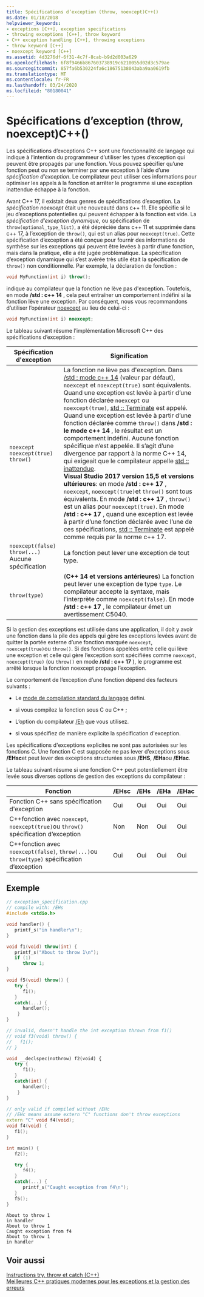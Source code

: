 ```yaml
---
title: Spécifications d’exception (throw, noexcept)C++()
ms.date: 01/18/2018
helpviewer_keywords:
- exceptions [C++], exception specifications
- throwing exceptions [C++], throw keyword
- C++ exception handling [C++], throwing exceptions
- throw keyword [C++]
- noexcept keyword [C++]
ms.assetid: 4d3276df-6f31-4c7f-8cab-b9d2d003a629
ms.openlocfilehash: 6f8f9466b867603738919c6210055d02d3c579ae
ms.sourcegitcommit: 857fa6b530224fa6c18675138043aba9aa0619fb
ms.translationtype: MT
ms.contentlocale: fr-FR
ms.lasthandoff: 03/24/2020
ms.locfileid: "80180041"
---
```

# <a name="exception-specifications-throw-noexcept-c"></a>Spécifications d’exception (throw, noexcept)C++()

Les spécifications d’exceptions C++ sont une fonctionnalité de langage qui indique à l’intention du programmeur d’utiliser les types d’exception qui peuvent être propagés par une fonction. Vous pouvez spécifier qu’une fonction peut ou non se terminer par une exception à l’aide d’une *spécification d’exception*. Le compilateur peut utiliser ces informations pour optimiser les appels à la fonction et arrêter le programme si une exception inattendue échappe à la fonction.

Avant C++ 17, il existait deux genres de spécifications d’exception. La *spécification noexcept* était une nouveauté dans c++ 11. Elle spécifie si le jeu d’exceptions potentielles qui peuvent échapper à la fonction est vide. La *spécification d’exception dynamique*, ou spécification de `throw(optional_type_list)`, a été dépréciée dans c++ 11 et supprimée dans c++ 17, à l’exception de `throw()`, qui est un alias pour `noexcept(true)`. Cette spécification d’exception a été conçue pour fournir des informations de synthèse sur les exceptions qui peuvent être levées à partir d’une fonction, mais dans la pratique, elle a été jugée problématique. La spécification d’exception dynamique qui s’est avérée très utile était la spécification de `throw()` non conditionnelle. Par exemple, la déclaration de fonction :

```cpp
void MyFunction(int i) throw();
```

indique au compilateur que la fonction ne lève pas d'exception. Toutefois, en mode **/std : c++ 14** , cela peut entraîner un comportement indéfini si la fonction lève une exception. Par conséquent, nous vous recommandons d’utiliser l’opérateur [noexcept](../cpp/noexcept-cpp.md) au lieu de celui-ci :

```cpp
void MyFunction(int i) noexcept;
```

Le tableau suivant résume l’implémentation Microsoft C++ des spécifications d’exception :

|Spécification d'exception|Signification|
|-----------------------------|-------------|
|`noexcept`<br/>`noexcept(true)`<br/>`throw()`|La fonction ne lève pas d'exception. Dans [/std : mode c++ 14](../build/reference/std-specify-language-standard-version.md) (valeur par défaut), `noexcept` et `noexcept(true)` sont équivalents. Quand une exception est levée à partir d’une fonction déclarée `noexcept` ou `noexcept(true)`, [std :: Terminate](../standard-library/exception-functions.md#terminate) est appelé. Quand une exception est levée à partir d’une fonction déclarée comme `throw()` dans **/std : le mode c++ 14** , le résultat est un comportement indéfini. Aucune fonction spécifique n’est appelée. Il s’agit d’une divergence par rapport à la norme C++ 14, qui exigeait que le compilateur appelle [std :: inattendue](../standard-library/exception-functions.md#unexpected).  <br/> **Visual Studio 2017 version 15,5 et versions ultérieures**: en mode **/std : c++ 17** , `noexcept`, `noexcept(true)`et `throw()` sont tous équivalents. En mode **/std : c++ 17** , `throw()` est un alias pour `noexcept(true)`. En mode **/std : c++ 17** , quand une exception est levée à partir d’une fonction déclarée avec l’une de ces spécifications, [std :: Terminate](../standard-library/exception-functions.md#terminate) est appelé comme requis par la norme c++ 17.|
|`noexcept(false)`<br/>`throw(...)`<br/>Aucune spécification|La fonction peut lever une exception de tout type.|
|`throw(type)`| (**C++ 14 et versions antérieures**) La fonction peut lever une exception de type `type`. Le compilateur accepte la syntaxe, mais l’interprète comme `noexcept(false)`. En mode **/std : c++ 17** , le compilateur émet un avertissement C5040.|

Si la gestion des exceptions est utilisée dans une application, il doit y avoir une fonction dans la pile des appels qui gère les exceptions levées avant de quitter la portée externe d’une fonction marquée `noexcept`, `noexcept(true)`ou `throw()`. Si des fonctions appelées entre celle qui lève une exception et celle qui gère l’exception sont spécifiées comme `noexcept`, `noexcept(true)` (ou `throw()` en mode **/std : c++ 17** ), le programme est arrêté lorsque la fonction noexcept propage l’exception.

Le comportement de l’exception d’une fonction dépend des facteurs suivants :

- Le [mode de compilation standard du langage](../build/reference/std-specify-language-standard-version.md) défini.
- si vous compilez la fonction sous C ou C++ ;

- L’option du compilateur [/Eh](../build/reference/eh-exception-handling-model.md) que vous utilisez.

- si vous spécifiez de manière explicite la spécification d'exception.

Les spécifications d'exceptions explicites ne sont pas autorisées sur les fonctions C. Une fonction C est supposée ne pas lever d’exceptions sous **/EHsc**et peut lever des exceptions structurées sous **/EHS**, **/EHa**ou **/EHac**.

Le tableau suivant résume si une fonction C++ peut potentiellement être levée sous diverses options de gestion des exceptions du compilateur :

|Fonction|/EHsc|/EHs|/EHa|/EHac|
|--------------|------------|-----------|-----------|------------|
|Fonction C++ sans spécification d'exception|Oui|Oui|Oui|Oui|
|C++fonction avec `noexcept`, `noexcept(true)`ou `throw()` spécification d’exception|Non|Non|Oui|Oui|
|C++fonction avec `noexcept(false)`, `throw(...)`ou `throw(type)` spécification d’exception|Oui|Oui|Oui|Oui|

## <a name="example"></a>Exemple

```cpp
// exception_specification.cpp
// compile with: /EHs
#include <stdio.h>

void handler() {
   printf_s("in handler\n");
}

void f1(void) throw(int) {
   printf_s("About to throw 1\n");
   if (1)
      throw 1;
}

void f5(void) throw() {
   try {
      f1();
   }
   catch(...) {
      handler();
    }
}

// invalid, doesn't handle the int exception thrown from f1()
// void f3(void) throw() {
//   f1();
// }

void __declspec(nothrow) f2(void) {
   try {
      f1();
   }
   catch(int) {
      handler();
    }
}

// only valid if compiled without /EHc
// /EHc means assume extern "C" functions don't throw exceptions
extern "C" void f4(void);
void f4(void) {
   f1();
}

int main() {
   f2();

   try {
      f4();
   }
   catch(...) {
      printf_s("Caught exception from f4\n");
   }
   f5();
}
```

```Output
About to throw 1
in handler
About to throw 1
Caught exception from f4
About to throw 1
in handler
```

## <a name="see-also"></a>Voir aussi

[Instructions try, throw et catch (C++)](../cpp/try-throw-and-catch-statements-cpp.md)<br/>
[Meilleures C++ pratiques modernes pour les exceptions et la gestion des erreurs](errors-and-exception-handling-modern-cpp.md)
